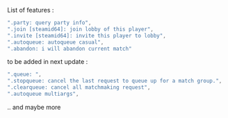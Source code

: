 List of features :
```lua
".party: query party info", 
".join [steamid64]: join lobby of this player",
".invite [steamid64]: invite this player to lobby", 
".autoqueue: autoqueue casual", 
".abandon: i will abandon current match" 
```

to be added in next update :
```lua
".queue: ",
".stopqueue: cancel the last request to queue up for a match group.", 
".clearqueue: cancel all matchmaking request",
".autoqueue multiargs", 
```
.. and maybe more
